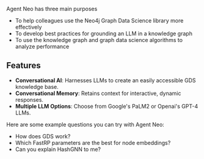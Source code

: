 Agent Neo has three main purposes 
- To help colleagues use the Neo4j Graph Data Science library more effectively
- To develop best practices for grounding an LLM in a knowledge graph
- To use the knowledge graph and graph data science algorithms to analyze performance

## Features

- **Conversational AI**: Harnesses LLMs to create an easily accessible GDS knowledge base.
- **Conversational Memory**: Retains context for interactive, dynamic responses.
- **Multiple LLM Options**: Choose from Google's PaLM2 or Openai's GPT-4 LLMs.

Here are some example questions you can try with Agent Neo:

- How does GDS work?
- Which FastRP parameters are the best for node embeddings?
- Can you explain HashGNN to me?